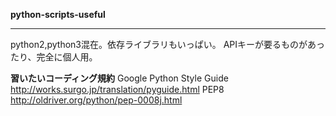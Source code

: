 __python-scripts-useful__ 
***
python2,python3混在。依存ライブラリもいっぱい。
APIキーが要るものがあったり、完全に個人用。

__習いたいコーディング規約__
Google Python Style Guide <http://works.surgo.jp/translation/pyguide.html> 
PEP8 <http://oldriver.org/python/pep-0008j.html> 

